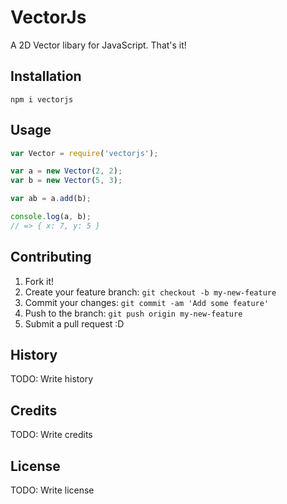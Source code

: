 # VectorJs

A 2D Vector libary for JavaScript. That's it!

## Installation

`npm i vectorjs`

## Usage

```javascript
var Vector = require('vectorjs');

var a = new Vector(2, 2);
var b = new Vector(5, 3);

var ab = a.add(b);

console.log(a, b);
// => { x: 7, y: 5 }
```

## Contributing

1. Fork it!
2. Create your feature branch: `git checkout -b my-new-feature`
3. Commit your changes: `git commit -am 'Add some feature'`
4. Push to the branch: `git push origin my-new-feature`
5. Submit a pull request :D

## History

TODO: Write history

## Credits

TODO: Write credits

## License

TODO: Write license
